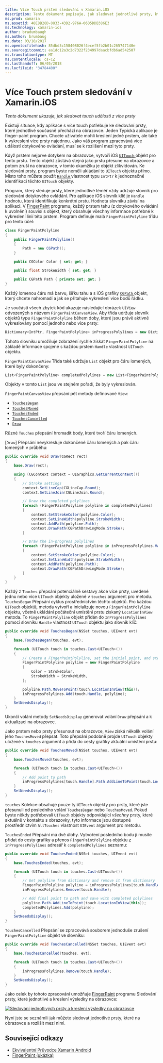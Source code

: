 ```yaml
---
title: Více Touch prstem sledování v Xamarin.iOS
description: Tento dokument popisuje, jak sledovat jednotlivé prsty, které v několika touch gesta v aplikaci pro Xamarin.iOS. Se soustředí kolem finger-painting příklad aplikace.
ms.prod: xamarin
ms.assetid: 48E8B20D-0833-43D2-976A-0605DDB386E3
ms.technology: xamarin-ios
author: bradumbaugh
ms.author: brumbaug
ms.date: 03/18/2017
ms.openlocfilehash: 85dbd3c158408026f4ecef5fb2b01c265747140e
ms.sourcegitcommit: ea1dc12a3c2d7322f234997daacbfdb6ad542507
ms.translationtype: MT
ms.contentlocale: cs-CZ
ms.lasthandoff: 06/05/2018
ms.locfileid: "34784400"
---
```

# <a name="multi-touch-finger-tracking-in-xamarinios"></a>Více Touch prstem sledování v Xamarin.iOS

_Tento dokument ukazuje, jak sledovat touch události z více prsty_

Existují situace, kdy aplikace s více touch potřebuje ke sledování prsty, které jednotlivé současně přechází na obrazovce. Jeden Typická aplikace je finger-paint program. Chcete uživatele mohli kreslení jedné prstem, ale také k vykreslení více prsty najednou. Jako váš program zpracovává více událostí dotykového ovládání, musí se k rozlišení mezi tyto prsty.

Když prstem nejprve dotykem na obrazovce, vytvoří iOS [ `UITouch` ](https://developer.xamarin.com/api/type/UIKit.UITouch/) objekt pro tento prstu. Tento objekt zůstává stejná jako prstu přesune na obrazovce a potom zruší na obrazovce, v tomto okamžiku je objekt zlikvidován. Ke sledování prsty, program byste neměli ukládání to `UITouch` objektu přímo. Místo toho můžete použít [ `Handle` ](https://developer.xamarin.com/api/property/Foundation.NSObject.Handle/) vlastnost typu `IntPtr` k jednoznačné identifikaci těchto `UITouch` objekty.

Program, který sleduje prsty, které jednotlivé téměř vždy udržuje slovník pro sledování dotykového ovládání. Pro aplikace iOS slovník klíč je `Handle` hodnotu, která identifikuje konkrétní prstu. Hodnota slovníku závisí na aplikaci. V [FingerPaint](https://developer.xamarin.com/samples/monotouch/ApplicationFundamentals/FingerPaint) programu, každý prstem tahu (z dotykového ovládání k uvolnění) souvisí s objekt, který obsahuje všechny informace potřebné k vykreslení linií této prstem. Program definuje malá `FingerPaintPolyline` třídu pro tento účel:

```csharp
class FingerPaintPolyline
{
    public FingerPaintPolyline()
    {
        Path = new CGPath();
    }

    public CGColor Color { set; get; }

    public float StrokeWidth { set; get; }

    public CGPath Path { private set; get; }
}
```

Každý lomenou čáru má barvu, šířku tahu a s iOS grafiky [ `CGPath` ](https://developer.xamarin.com/api/type/CoreGraphics.CGPath/) objekt, který chcete nahromadí a jak se přitahuje vykreslení více bodů řádku.


Je součástí všech zbytek kód ukazuje následující obrázek `UIView` odvozených s názvem `FingerPaintCanvasView`. Aby třída udržuje slovník objektů typu `FingerPaintPolyline` během doby, které jsou právě aktivně vykreslovány pomocí jednoho nebo více prsty:

```csharp
Dictionary<IntPtr, FingerPaintPolyline> inProgressPolylines = new Dictionary<IntPtr, FingerPaintPolyline>();
```

Tohoto slovníku umožňuje zobrazení rychle získat `FingerPaintPolyline` na základě informace spojené s každou prstem `Handle` vlastnost `UITouch` objektu.

`FingerPaintCanvasView` Třída také udržuje `List` objekt pro čáru lomených, které byly dokončeny:

```csharp
List<FingerPaintPolyline> completedPolylines = new List<FingerPaintPolyline>();
```

Objekty v tomto `List` jsou ve stejném pořadí, že byly vykreslován.

`FingerPaintCanvasView` přepsání pět metody definované `View`:

- [`TouchesBegan`](https://developer.xamarin.com/api/member/UIKit.UIResponder.TouchesBegan/p/Foundation.NSSet/UIKit.UIEvent/)
- [`TouchesMoved`](https://developer.xamarin.com/api/member/UIKit.UIResponder.TouchesMoved/p/Foundation.NSSet/UIKit.UIEvent/)
- [`TouchesEnded`](https://developer.xamarin.com/api/member/UIKit.UIResponder.TouchesEnded/p/Foundation.NSSet/UIKit.UIEvent/)
- [`TouchesCancelled`](https://developer.xamarin.com/api/member/UIKit.UIResponder.TouchesCancelled/p/Foundation.NSSet/UIKit.UIEvent/)
- [`Draw`](https://developer.xamarin.com/api/member/UIKit.UIView.Draw/p/CoreGraphics.CGRect/)

Různé `Touches` přepsání hromadit body, které tvoří čáru lomených.

[`Draw`] Přepsání nevykresluje dokončené čáru lomených a pak čáru lomených v průběhu:

```csharp
public override void Draw(CGRect rect)
{
    base.Draw(rect);

    using (CGContext context = UIGraphics.GetCurrentContext())
    {
        // Stroke settings
        context.SetLineCap(CGLineCap.Round);
        context.SetLineJoin(CGLineJoin.Round);

        // Draw the completed polylines
        foreach (FingerPaintPolyline polyline in completedPolylines)
        {
            context.SetStrokeColor(polyline.Color);
            context.SetLineWidth(polyline.StrokeWidth);
            context.AddPath(polyline.Path);
            context.DrawPath(CGPathDrawingMode.Stroke);
        }

        // Draw the in-progress polylines
        foreach (FingerPaintPolyline polyline in inProgressPolylines.Values)
        {
            context.SetStrokeColor(polyline.Color);
            context.SetLineWidth(polyline.StrokeWidth);
            context.AddPath(polyline.Path);
            context.DrawPath(CGPathDrawingMode.Stroke);
        }
    }
}
```

Každý z `Touches` přepsání potenciálně sestavy akce více prsty, uvedené jednu nebo více `UITouch` objekty uložené v `touches` argument pro metodu. `TouchesBegan` Přepsání cyklus prostřednictvím těchto objektů. Pro každou `UITouch` objektů, metoda vytvoří a inicializuje novou `FingerPaintPolyline` objektu, včetně ukládání počáteční umístění prstu získaný `LocationInView` metoda. To `FingerPaintPolyline` objekt přidán do `InProgressPolylines` pomocí slovníku `Handle` vlastnost `UITouch` objektu jako slovník klíč:

```csharp
public override void TouchesBegan(NSSet touches, UIEvent evt)
{
    base.TouchesBegan(touches, evt);

    foreach (UITouch touch in touches.Cast<UITouch>())
    {
        // Create a FingerPaintPolyline, set the initial point, and store it
        FingerPaintPolyline polyline = new FingerPaintPolyline
        {
            Color = StrokeColor,
            StrokeWidth = StrokeWidth,
        };

        polyline.Path.MoveToPoint(touch.LocationInView(this));
        inProgressPolylines.Add(touch.Handle, polyline);
    }
    SetNeedsDisplay();
}
```

Ukončí volání metody `SetNeedsDisplay` generovat volání `Draw` přepsání a k aktualizaci na obrazovce.

Jako prstem nebo prsty přesunout na obrazovce, `View` získá několik volání jeho `TouchesMoved` přepsat. Toto přepsání podobně projde `UITouch` objekty uložené v `touches` argument a přidá do cesty grafiky aktuální umístění prstu:

```csharp
public override void TouchesMoved(NSSet touches, UIEvent evt)
{
    base.TouchesMoved(touches, evt);

    foreach (UITouch touch in touches.Cast<UITouch>())
    {
        // Add point to path
        inProgressPolylines[touch.Handle].Path.AddLineToPoint(touch.LocationInView(this));
    }
    SetNeedsDisplay();
}
```

`touches` Kolekce obsahuje pouze ty `UITouch` objekty pro prsty, které jste přesunuli od posledního volání `TouchesBegan` nebo `TouchesMoved`. Pokud byste někdy potřebovali `UITouch` objekty odpovídající *všechny* prsty, které aktuálně v kontaktu s obrazovky, tyto informace jsou dostupné prostřednictvím `AllTouches` vlastnost `UIEvent` argument pro metodu.

`TouchesEnded` Přepsání má dvě úlohy. Vytvoření posledního bodu ji musíte přidat do cesty grafiky a přenos `FingerPaintPolyline` objektu z `inProgressPolylines` adresář k `completedPolylines` seznamu:

```csharp
public override void TouchesEnded(NSSet touches, UIEvent evt)
{
    base.TouchesEnded(touches, evt);

    foreach (UITouch touch in touches.Cast<UITouch>())
    {
        // Get polyline from dictionary and remove it from dictionary
        FingerPaintPolyline polyline = inProgressPolylines[touch.Handle];
        inProgressPolylines.Remove(touch.Handle);

        // Add final point to path and save with completed polylines
        polyline.Path.AddLineToPoint(touch.LocationInView(this));
        completedPolylines.Add(polyline);
    }
    SetNeedsDisplay();
}
```

`TouchesCancelled` Přepsání se zpracovává souborem jednoduše zrušení `FingerPaintPolyline` objekt ve slovníku:

```csharp
public override void TouchesCancelled(NSSet touches, UIEvent evt)
{
    base.TouchesCancelled(touches, evt);

    foreach (UITouch touch in touches.Cast<UITouch>())
    {
        inProgressPolylines.Remove(touch.Handle);
    }
    SetNeedsDisplay();
}
```

Jako celek by tohoto zpracování umožňuje [FingerPaint](https://developer.xamarin.com/samples/monotouch/ApplicationFundamentals/FingerPaint) programu Sledování prsty, které jednotlivé a kreslení výsledky na obrazovce:

[![](touch-tracking-images/image01.png "Sledování jednotlivých prsty a kreslení výsledky na obrazovce")](touch-tracking-images/image01.png#lightbox)

Nyní jste se seznámili jak můžete sledovat jednotlivé prsty, které na obrazovce a rozlišit mezi nimi.



## <a name="related-links"></a>Související odkazy

- [Ekvivalentní Průvodce Xamarin Android](~/android/app-fundamentals/touch/touch-tracking.md)
- [FingerPaint (ukázka)](https://developer.xamarin.com/samples/monotouch/ApplicationFundamentals/FingerPaint)
